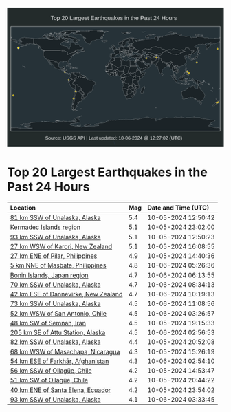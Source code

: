 ![Map](./map.png)

# Top 20 Largest Earthquakes in the Past 24 Hours

| Location | Mag | Date and Time (UTC) |
|:---|:---|:---|
| [81 km SSW of Unalaska, Alaska](https://earthquake.usgs.gov/earthquakes/eventpage/us6000nwpv) | 5.4 | 10-05-2024 12:50:42 |
| [Kermadec Islands region](https://earthquake.usgs.gov/earthquakes/eventpage/us6000nwsc) | 5.1 | 10-05-2024 23:02:00 |
| [93 km SSW of Unalaska, Alaska](https://earthquake.usgs.gov/earthquakes/eventpage/us6000nwq0) | 5.1 | 10-05-2024 12:50:23 |
| [27 km WSW of Karori, New Zealand](https://earthquake.usgs.gov/earthquakes/eventpage/us6000nwqg) | 5.1 | 10-05-2024 16:08:55 |
| [27 km ENE of Pilar, Philippines](https://earthquake.usgs.gov/earthquakes/eventpage/us6000nwq6) | 4.9 | 10-05-2024 14:40:36 |
| [5 km NNE of Masbate, Philippines](https://earthquake.usgs.gov/earthquakes/eventpage/us6000nwua) | 4.8 | 10-06-2024 05:26:36 |
| [Bonin Islands, Japan region](https://earthquake.usgs.gov/earthquakes/eventpage/us6000nwuh) | 4.7 | 10-06-2024 06:13:55 |
| [70 km SSW of Unalaska, Alaska](https://earthquake.usgs.gov/earthquakes/eventpage/us6000nwuu) | 4.7 | 10-06-2024 08:34:13 |
| [42 km ESE of Dannevirke, New Zealand](https://earthquake.usgs.gov/earthquakes/eventpage/us6000nwva) | 4.7 | 10-06-2024 10:19:13 |
| [73 km SSW of Unalaska, Alaska](https://earthquake.usgs.gov/earthquakes/eventpage/us6000nww1) | 4.5 | 10-06-2024 11:08:56 |
| [52 km WSW of San Antonio, Chile](https://earthquake.usgs.gov/earthquakes/eventpage/us6000nwtt) | 4.5 | 10-06-2024 03:26:57 |
| [48 km SW of Semnan, Iran](https://earthquake.usgs.gov/earthquakes/eventpage/us6000nwr9) | 4.5 | 10-05-2024 19:15:33 |
| [205 km SE of Attu Station, Alaska](https://earthquake.usgs.gov/earthquakes/eventpage/us6000nwtm) | 4.5 | 10-06-2024 02:56:53 |
| [82 km SSW of Unalaska, Alaska](https://earthquake.usgs.gov/earthquakes/eventpage/us6000nwss) | 4.4 | 10-05-2024 20:52:08 |
| [68 km WSW of Masachapa, Nicaragua](https://earthquake.usgs.gov/earthquakes/eventpage/us6000nwqb) | 4.3 | 10-05-2024 15:26:19 |
| [54 km ESE of Farkhār, Afghanistan](https://earthquake.usgs.gov/earthquakes/eventpage/us6000nwti) | 4.3 | 10-06-2024 02:54:10 |
| [56 km SSW of Ollagüe, Chile](https://earthquake.usgs.gov/earthquakes/eventpage/us6000nwq8) | 4.2 | 10-05-2024 14:53:47 |
| [51 km SW of Ollagüe, Chile](https://earthquake.usgs.gov/earthquakes/eventpage/us6000nwrr) | 4.2 | 10-05-2024 20:44:22 |
| [40 km ENE of Santa Elena, Ecuador](https://earthquake.usgs.gov/earthquakes/eventpage/us6000nwsi) | 4.2 | 10-05-2024 23:54:02 |
| [93 km SSW of Unalaska, Alaska](https://earthquake.usgs.gov/earthquakes/eventpage/us6000nwtw) | 4.1 | 10-06-2024 03:33:45 |
